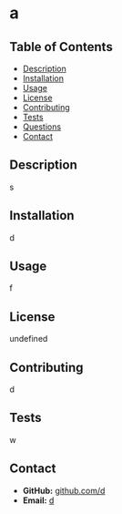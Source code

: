 # a
  
  ## Table of Contents
  * [Description](#description)
  * [Installation](#installation)
  * [Usage](#usage)
  * [License](#license)
  * [Contributing](#contributing)
  * [Tests](#tests)
  * [Questions](#questions)
  * [Contact](#contact)
  
  ## Description
  s

  ## Installation
  d

  ## Usage
  f

  ## License
  
  undefined

  ## Contributing
  d
  
  ## Tests
  w

  ## Contact
  * __GitHub:__ [github.com/d](https://github.com/d)
  * __Email:__ [d](mailto:d)
